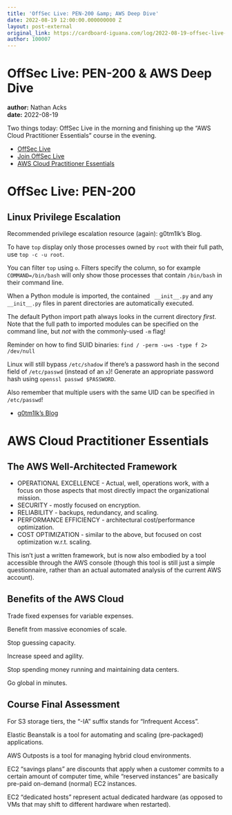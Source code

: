 ```yaml
---
title: 'OffSec Live: PEN-200 &amp; AWS Deep Dive'
date: 2022-08-19 12:00:00.000000000 Z
layout: post-external
original_link: https://cardboard-iguana.com/log/2022-08-19-offsec-live-pen-200-and-aws-deep-dive.html
author: 100007
---
```


# OffSec Live: PEN-200 & AWS Deep Dive

**author:** Nathan Acks  
**date:** 2022-08-19

Two things today: OffSec Live in the morning and finishing up the “AWS Cloud Practitioner Essentials” course in the evening.

- [OffSec Live](https://www.offensive-security.com/offsec/offsec-live/)
- [Join OffSec Live](https://learn.offensive-security.com/offsec-live-webinars)
- [AWS Cloud Practitioner Essentials](https://www.aws.training/learningobject/curriculum?id=27076)

# OffSec Live: PEN-200

## Linux Privilege Escalation

Recommended privilege escalation resource (again): g0tm1lk’s Blog.

To have `top` display only those processes owned by `root` with their full path, use `top -c -u root`.

You can filter `top` using `o`. Filters specify the column, so for example `COMMAND=/bin/bash` will only show those processes that contain `/bin/bash` in their command line.

When a Python module is imported, the contained ` __init__.py` and any ` __init__.py` files in parent directories are automatically executed.

The default Python import path always looks in the current directory _first_. Note that the full path to imported modules can be specified on the command line, but _not_ with the commonly-used `-m` flag!

Reminder on how to find SUID binaries: `find / -perm -u=s -type f 2> /dev/null`

Linux will still bypass `/etc/shadow` if there’s a password hash in the second field of `/etc/passwd` (instead of an `x`)! Generate an appropriate password hash using `openssl passwd $PASSWORD`.

Also remember that multiple users with the same UID can be specified in `/etc/passwd`!

- [g0tm1lk’s Blog](https://blog.g0tmi1k.com/)

# AWS Cloud Practitioner Essentials

## The AWS Well-Architected Framework

- OPERATIONAL EXCELLENCE - Actual, well, operations work, with a focus on those aspects that most directly impact the organizational mission.
- SECURITY - mostly focused on encryption.
- RELIABILITY - backups, redundancy, and scaling.
- PERFORMANCE EFFICIENCY - architectural cost/performance optimization.
- COST OPTIMIZATION - similar to the above, but focused on cost optimization w.r.t. scaling.

This isn’t just a written framework, but is now also embodied by a tool accessible through the AWS console (though this tool is still just a simple questionnaire, rather than an actual automated analysis of the current AWS account).

## Benefits of the AWS Cloud

Trade fixed expenses for variable expenses.

Benefit from massive economies of scale.

Stop guessing capacity.

Increase speed and agility.

Stop spending money running and maintaining data centers.

Go global in minutes.

## Course Final Assessment

For S3 storage tiers, the “-IA” suffix stands for “Infrequent Access”.

Elastic Beanstalk is a tool for automating and scaling (pre-packaged) applications.

AWS Outposts is a tool for managing hybrid cloud environments.

EC2 “savings plans” are discounts that apply when a customer commits to a certain amount of computer time, while “reserved instances” are basically pre-paid on-demand (normal) EC2 instances.

EC2 “dedicated hosts” represent actual dedicated hardware (as opposed to VMs that may shift to different hardware when restarted).

